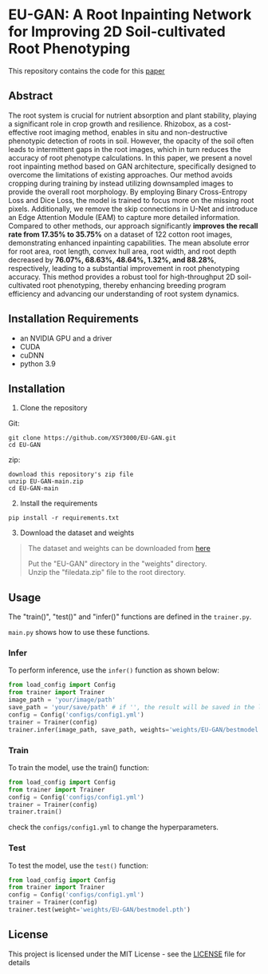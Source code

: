 # EU-GAN: A Root Inpainting Network for Improving 2D Soil-cultivated Root Phenotyping

This repository contains the code for this [paper]()

## Abstract
The root system is crucial for nutrient absorption and plant stability, playing a significant role in crop growth and resilience. Rhizobox, as a cost-effective root imaging method, enables in situ and non-destructive phenotypic detection of roots in soil. However, the opacity of the soil often leads to intermittent gaps in the root images, which in turn reduces the accuracy of root phenotype calculations. In this paper, we present a novel root inpainting method based on GAN architecture, specifically designed to overcome the limitations of existing approaches. Our method avoids cropping during training by instead utilizing downsampled images to provide the overall root morphology. By employing Binary Cross-Entropy Loss and Dice Loss, the model is trained to focus more on the missing root pixels. Additionally, we remove the skip connections in U-Net and introduce an Edge Attention Module (EAM) to capture more detailed information. Compared to other methods, our approach significantly **improves the recall rate from 17.35% to 35.75%** on a dataset of 122 cotton root images, demonstrating enhanced inpainting capabilities. The mean absolute error for root area, root length, convex hull area, root width, and root depth decreased by **76.07%, 68.63%, 48.64%, 1.32%, and 88.28%**, respectively, leading to a substantial improvement in root phenotyping accuracy. This method provides a robust tool for high-throughput 2D soil-cultivated root phenotyping, thereby enhancing breeding program efficiency and advancing our understanding of root system dynamics.

## Installation Requirements
- an NVIDIA GPU and a driver
- CUDA
- cuDNN
- python 3.9

## **Installation**

1. Clone the repository  

Git:
```
git clone https://github.com/XSY3000/EU-GAN.git
cd EU-GAN
```
zip:
```
download this repository's zip file
unzip EU-GAN-main.zip
cd EU-GAN-main
```
2. Install the requirements
```
pip install -r requirements.txt
```
3. Download the dataset and weights
>The dataset and weights can be downloaded from [here](https://drive.google.com/drive/folders/1H9u0tMWM6EqAU3g0LItMFJefoRmFgYN1?usp=drive_link) 
> 
>Put the "EU-GAN" directory in the "weights" directory.  
>Unzip the "filedata.zip" file to the root directory.

## Usage
The "train()", "test()" and "infer()" functions are defined in the `trainer.py`.  

`main.py` shows how to use these functions.
### **Infer**
To perform inference, use the `infer()` function as shown below:
```python
from load_config import Config
from trainer import Trainer
image_path = 'your/image/path'
save_path = 'your/save/path' # if '', the result will be saved in the log directory.
config = Config('configs/config1.yml')
trainer = Trainer(config)
trainer.infer(image_path, save_path, weights='weights/EU-GAN/bestmodel.pth')
```
### **Train**
To train the model, use the train() function:
```python
from load_config import Config
from trainer import Trainer
config = Config('configs/config1.yml')
trainer = Trainer(config)
trainer.train()
```
check the `configs/config1.yml` to change the hyperparameters.
### **Test**
To test the model, use the `test()` function:
```python
from load_config import Config
from trainer import Trainer
config = Config('configs/config1.yml')
trainer = Trainer(config)
trainer.test(weight='weights/EU-GAN/bestmodel.pth')
```

## **License**
This project is licensed under the MIT License - see the [LICENSE](LICENSE) file for details
